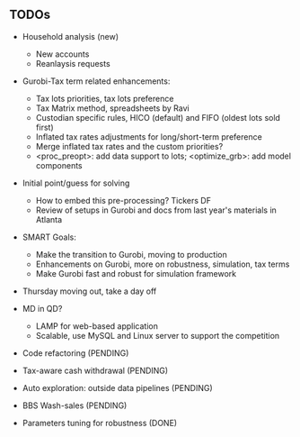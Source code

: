 ## TODOs

- Household analysis (new)
    - New accounts
    - Reanlaysis requests


- Gurobi-Tax term related enhancements:
    - Tax lots priorities, tax lots preference
    - Tax Matrix method, spreadsheets by Ravi 
    - Custodian specific rules, HICO (default) and FIFO (oldest lots sold first)
    - Inflated tax rates adjustments for long/short-term preference 
    - Merge inflated tax rates and the custom priorities?
    - <proc_preopt>: add data support to lots; <optimize_grb>: add model components

- Initial point/guess for solving
    - How to embed this pre-processing? Tickers DF
    - Review of setups in Gurobi and docs from last year's materials in Atlanta

- SMART Goals:
    - Make the transition to Gurobi, moving to production
    - Enhancements on Gurobi, more on robustness, simulation, tax terms
    - Make Gurobi fast and robust for simulation framework

- Thursday moving out, take a day off

- MD in QD?
    - LAMP for web-based application
    - Scalable, use MySQL and Linux server to support the competition

- Code refactoring (PENDING)
- Tax-aware cash withdrawal (PENDING)
- Auto exploration: outside data pipelines (PENDING)
- BBS Wash-sales (PENDING)
- Parameters tuning for robustness (DONE)

